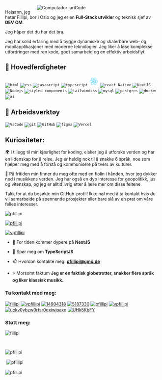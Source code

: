 <img src="https://raw.githubusercontent.com/MicaelliMedeiros/micaellimedeiros/master/image/computer-illustration.png" min-width="400px" max-width="400px" width="400px" align="right" alt="Computador iuriCode">


<p align="left"> 
  Heisann, jeg heter Fillipi, bor i Oslo og jeg er en <strong>Full-Stack utvikler</strong> og teknisk sjef av <strong>DEV OM</strong>.<br>
</p>
<p align="left">Jeg håper det du har det bra.</p>
<p align="left">Jeg har solid erfaring med å bygge dynamiske og skalerbare web- og mobilapplikasjoner med moderne teknologier. Jeg liker å løse komplekse utfordringer med ren kode, godt samarbeid og en effektiv arbeidsflyt.</p>
<p align="left">

<h2>🚀 Hovedferdigheter</h2>

<p>
  <code><img height="32" src="https://skillicons.dev/icons?i=html&theme=light" alt="html" title="HTML"/></code>
  <code><img height="32" src="https://skillicons.dev/icons?i=css&theme=light" alt="css" title="CSS"/></code>
  <code><img height="32" src="https://skillicons.dev/icons?i=js&theme=light" alt="javascript" title="JavaScript"/></code>
  <code><img height="32" src="https://skillicons.dev/icons?i=ts&theme=light" alt="typescript" title="TypeScript"/></code>
  <code><img height="32" src="https://raw.githubusercontent.com/github/explore/80688e429a7d4ef2fca1e82350fe8e3517d3494d/topics/react/react.png" alt="React" title="React"/></code>
  <code><img height="32" src="https://skillicons.dev/icons?i=react&native&theme=light" alt="react Native" title="React Native"/></code>
  <code><img height="32" src="https://nextjs.org/static/favicon/favicon-32x32.png" alt="NextJS" title="NextJS"/></code>
  <code><img height="32" src="https://skillicons.dev/icons?i=nodejs&theme=dark" alt="Nodejs" title="NodeJS"/></code>
  <code><img height="32" src="https://skillicons.dev/icons?i=styledcomponents&theme=light" alt="styled components" title="Styled Components"/></code>
  <code><img height="32" src="https://skillicons.dev/icons?i=tailwind&theme=dark" alt="tailwindcss" title="Tailwind CSS"/></code>
  <code><img height="32" src="https://skillicons.dev/icons?i=mysql&theme=light" alt="mysql" title="MySQL"/></code>
  <code><img height="32" src="https://skillicons.dev/icons?i=postgres&theme=dark" alt="postgres" title="Postgres"/></code>
  <code><img height="32" src="https://skillicons.dev/icons?i=docker&theme=light" alt="docker" title="Docker"/></code>
  <code><img height="32" src="https://skillicons.dev/icons?i=ai&theme=light" alt="ai" title="AI"/></code>
</p>

<h2>💼 Arbeidsverktøy</h2>

<p>
  <code><img height="32" src="https://skillicons.dev/icons?i=vscode&theme=light" alt="VsCode" title="VS Code"/></code>
  <code><img height="32" src="https://skillicons.dev/icons?i=git&theme=light" alt="git" title="Git"/></code>
  <code><img height="32" src="https://skillicons.dev/icons?i=github&theme=light" alt="GitHub" title="GitHub"/></code>
  <code><img height="32" src="https://skillicons.dev/icons?i=figma&theme=light" alt="figma" title="Figma"/></code>
  <code><img height="32" src="https://skillicons.dev/icons?i=vercel&theme=light" alt="Vercel" title="Vercel"/></code>
</p>

<h2>Kuriositeter:</h2>
<p>🌍 I tillegg til min kjærlighet for koding, elsker jeg å utforske verden og har en lidenskap for å reise. Jeg er heldig nok til å snakke 6 språk, noe som hjelper meg med å forstå og kommunisere på tvers av kulturer.</hp>

<p>🎻 På fritiden min finner du meg ofte med en fiolin i hånden, hvor jeg dykker ned i musikkens verden. Jeg har også en dyp interesse for geopolitikk, jus og vitenskap, og jeg er alltid ivrig etter å lære mer om disse feltene.</p>

<p>Takk for at du besøkte min GitHub-profil! Ikke nøl med å ta kontakt hvis du vil samarbeide på spennende prosjekter eller bare slå av en prat om våre felles interesser.</p>

<p align="left"> <img src="https://komarev.com/ghpvc/?username=pfillipi&label=Profilvisninger&color=0e75b6&style=flat" alt="pfillipi" /> </p>

<p align="left"> <a href="https://github.com/ryo-ma/github-profile-trophy"><img src="https://github-profile-trophy.vercel.app/?username=pfillipi" alt="pfillipi" /></a> </p>

<p align="left"> <a href="https://twitter.com/vpfillipi" target="blank"><img src="https://img.shields.io/twitter/follow/vpfillipi?logo=twitter&style=for-the-badge" alt="vpfillipi" /></a> </p>

- 🌱 For tiden kommer dypere på **NextJS**

- 💬 Spør meg om **TypeScriptJS**

- 📫 Hvordan kontakte meg: **pfillipi@gmx.de**

- ⚡ Morsomt faktum **Jeg er en faktisk globetrotter, snakker flere språk og liker klassisk musikk.**

<h3 align="left">Ta kontakt med meg:</h3>
<p align="left">
<a href="https://codepen.io/fillipi" target="blank"><img align="center" src="https://cdn.jsdelivr.net/npm/simple-icons@3.0.1/icons/codepen.svg" alt="fillipi" height="30" width="40" /></a>
<a href="https://twitter.com/vpfillipi" target="blank"><img align="center" src="https://cdn.jsdelivr.net/npm/simple-icons@3.0.1/icons/twitter.svg" alt="vpfillipi" height="30" width="40" /></a>
<a href="https://stackoverflow.com/users/14904318" target="blank"><img align="center" src="https://cdn.jsdelivr.net/npm/simple-icons@3.0.1/icons/stackoverflow.svg" alt="14904318" height="30" width="40" /></a>
<a href="https://kaggle.com/5187330" target="blank"><img align="center" src="https://cdn.jsdelivr.net/npm/simple-icons@3.0.1/icons/kaggle.svg" alt="5187330" height="30" width="40" /></a>
<a href="https://fb.com/pfillipi" target="blank"><img align="center" src="https://cdn.jsdelivr.net/npm/simple-icons@3.0.1/icons/facebook.svg" alt="pfillipi" height="30" width="40" /></a>
<a href="https://instagram.com/vpfillipi" target="blank"><img align="center" src="https://cdn.jsdelivr.net/npm/simple-icons@3.0.1/icons/instagram.svg" alt="vpfillipi" height="30" width="40" /></a>
<a href="https://www.youtube.com/c/uckv0ybzw0rfsr0qxiwjpaxq" target="blank"><img align="center" src="https://cdn.jsdelivr.net/npm/simple-icons@3.0.1/icons/youtube.svg" alt="uckv0ybzw0rfsr0qxiwjpaxq" height="30" width="40" /></a>
<a href="https://discord.gg/UHk5KbFY" target="blank"><img align="center" src="https://cdn.jsdelivr.net/npm/simple-icons@3.0.1/icons/discord.svg" alt="UHk5KbFY" height="30" width="40" /></a>
</p>

<h3 align="left">Støtt meg:</h3>
<p><a href="https://www.buymeacoffee.com/fillipi"> <img align="left" src="https://cdn.buymeacoffee.com/buttons/v2/default-yellow.png" height="50" width="210" alt="fillipi" /></a></p><br />

<br><p><img align="left" src="https://github-readme-stats.vercel.app/api/top-langs?username=pfillipi&show_icons=true&locale=en&layout=compact" alt="pfillipi" /></p></br>

<p>&nbsp;<img align="center" src="https://github-readme-stats.vercel.app/api?username=pfillipi&show_icons=true&locale=en" alt="pfillipi" /></p>

<p><img align="center" src="https://github-readme-streak-stats.herokuapp.com/?user=pfillipi&" alt="pfillipi" /></p>
